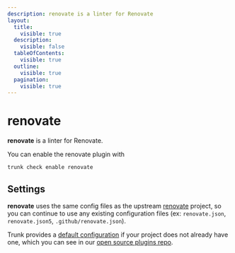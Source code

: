 ```yaml
---
description: renovate is a linter for Renovate
layout:
  title:
    visible: true
  description:
    visible: false
  tableOfContents:
    visible: true
  outline:
    visible: true
  pagination:
    visible: true
---
```


# renovate

**renovate** is a linter for Renovate.

You can enable the renovate plugin with

```shell
trunk check enable renovate
```

## Settings


**renovate** uses the same config files as the
upstream [renovate](https://github.com/renovatebot/renovate#readme) project, so you can continue to use any
existing configuration files (ex: `renovate.json`, `renovate.json5`, `.github/renovate.json`).
    

Trunk provides a [default configuration](https://github.com/trunk-io/plugins/tree/main/linters/renovate) if your project does not already have one,
which you can see in our [open source plugins repo](https://github.com/trunk-io/plugins/tree/main).
